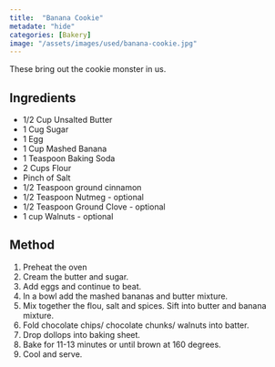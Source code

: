 ```yaml
---
title:  "Banana Cookie"
metadate: "hide"
categories: [Bakery]
image: "/assets/images/used/banana-cookie.jpg"
---
```


These bring out the cookie monster in us.

## Ingredients

- 1/2 Cup Unsalted Butter
- 1 Cug Sugar
- 1 Egg
- 1 Cup Mashed Banana
- 1 Teaspoon Baking Soda
- 2 Cups Flour
- Pinch of Salt
- 1/2 Teaspoon ground cinnamon
- 1/2 Teaspoon Nutmeg - optional
- 1/2 Teaspoon Ground Clove - optional
- 1 cup Walnuts - optional

## Method

1. Preheat the oven
2. Cream the butter and sugar. 
3. Add eggs and continue to beat.
4. In a bowl add the mashed bananas and butter mixture.
5. Mix together the flou, salt and spices. Sift into butter and banana mixture. 
6. Fold chocolate chips/ chocolate chunks/ walnuts into batter. 
7. Drop dollops into baking sheet.
8. Bake for 11-13 minutes or until brown at 160 degrees. 
9. Cool and serve.


